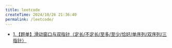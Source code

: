 ```yaml
---
title: leetcode
createTime: 2024/10/26 21:36:40
permalink: /leetcode/
---
```


- [1.【题单】滑动窗口与双指针（定长/不定长/至多/至少/恰好/单序列/双序列/三指针）](./1.md)